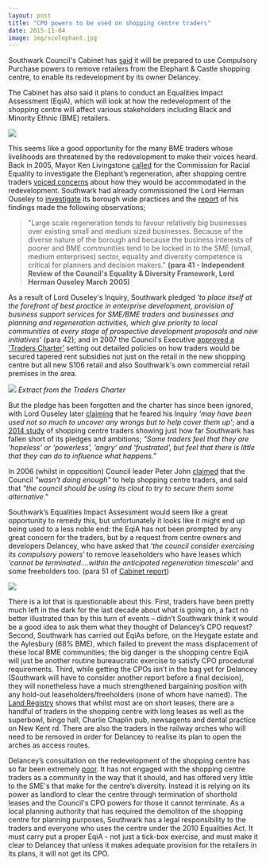 ```yaml
---
layout: post
title: "CPO powers to be used on shopping centre traders"
date: 2015-11-04
image: img/scelephant.jpg
---
```


Southwark Council's Cabinet has [said](https://moderngov.southwark.gov.uk/documents/s57189/Report%20Elephant%20and%20castle.pdf) it will be prepared to use Compulsory Purchase powers to remove retailers from the Elephant & Castle shopping centre, to enable its redevelopment by its owner Delancey.

The Cabinet has also said it plans to conduct an Equalities Impact Assessment (EqiA), which will look at how the redevelopment of the shopping centre will affect various stakeholders including Black and Minority Ethnic (BME) retailers.  

![](https://heygatewashome.org/img/bbc_ouseley.png)

This seems like a good opportunity for the many BME traders whose livelihoods are threatened by the redevelopment to make their voices heard. Back in 2005, Mayor Ken Livingstone [called](https://www.theguardian.com/society/2005/dec/15/regeneration.communities) for the Commission for Racial Equality to investigate the Elephant’s regeneration, after shopping centre traders [voiced concerns](https://www.london-se1.co.uk/news/view/1906) about how they would be accommodated in the redevelopment.  Southwark had already commissioned the Lord Herman Ouseley to [investigate](https://heygate.github.io/img/ouseley_report.pdf) its borough wide practices and the [report](https://moderngov.southwark.gov.uk/Data/Council%20Assembly/20050324/Agenda/2%20-%20Independent%20Review%20ofthe%20Council's%20Equality%20and%20Diversity%20Framework%20by%20Lord%20HermanOuseley%20-%20appendix%201.pdf) of his findings made the following observations;


>"Large scale regeneration tends to favour relatively big businesses over existing small and medium sized businesses. Because of the diverse nature of the borough and because the business interests of poorer and BME communities tend to be locked in to the SME (small, medium enterprises) sector, equality and diversity competence is critical for planners and decision makers." __(para 41 - Independent Review of the Council's Equality & Diversity Framework, Lord Herman Ouseley March 2005)__

As a result of Lord Ouseley's Inquiry, Southwark pledged _‘to place itself at the forefront of best practice in enterprise development, provision of business support services for SME/BME traders and businesses and planning and regeneration activities, which give priority to local communities at every stage of prospective development proposals and new initiatives’_ (para 42); and in 2007 the Council's Executive [approved a 'Traders Charter'](https://moderngov.southwark.gov.uk/Data/Overview%20&%20Scrutiny%20Committee/20070709/Agenda/Traders%20proposedcharter.pdf) setting out detailed policies on how traders would be secured tapered rent subsidies not just on the retail in the new shopping centre but all new S106 retail and also Southwark's own commercial retail premises in the area. 

![](https://35percent.org/img/lbstraderscharterextract.png)
*Extract from the Traders Charter*

But the pledge has been forgotten and the charter has since been ignored, with Lord Ouseley later [claiming](https://heygate.github.io/img/EveningStandard23June2005.pdf) that he feared his Inquiry _'may have been used not so much to uncover any wrongs but to help cover them up'_; and a [2014 study](https://tradingplaces-elephant.tumblr.com/) of shopping centre traders showing just how far Southwark has fallen short of its pledges and ambitions;
_"Some traders feel that they are ‘hopeless’ or ‘powerless’, ‘angry’ and ‘frustrated’, but feel that there is little that they can do to influence what happens."_

In 2006 (whilst in opposition) Council leader Peter John [claimed](https://www.london-se1.co.uk/news/view/2122) that the Council _"wasn't doing enough"_ to help shopping centre traders, and said that _"the council should be using its clout to try to secure them some alternative."_

Southwark’s Equalities Impact Assessment would seem like a great opportunity to remedy this, but unfortunately it looks like it might end up being used to a less noble end: the EqiA has not been prompted by any great concern for the traders, but by a request from centre owners and developers Delancey, who have asked that _‘the council consider exercising its compulsory powers‘_ to remove leaseholders who have leases which _‘cannot be terminated….within the anticipated regeneration timescale’_ and some freeholders too. (para 51 of [Cabinet report](https://moderngov.southwark.gov.uk/documents/s57189/Report%20Elephant%20and%20castle.pdf)) 

![](https://www.social-life.co/media/cache/7c/d8/7cd88351c83035bea1af1a55ffe6d81a.jpg)

There is a lot that is questionable about this.  First, traders have been pretty much left in the dark for the last decade about what is going on, a fact no better illustrated than by this turn of events – didn’t Southwark think it would be a good idea to ask them what they thought of Delancey’s CPO request?  Second, Southwark has carried out EqiAs before, on the Heygate estate and the Aylesbury (68% BME), which failed to prevent the mass displacement of these local BME communities; the big danger is the shopping centre EqiA will just be another routine bureaucratic exercise to satisfy CPO procedural requirements. Third, while getting the CPOs isn’t in the bag yet for Delancey (Southwark will have to consider another report before a final decision), they will nonetheless have a much strengthened bargaining position with any hold-out leaseholders/freeholders (none of whom have named).
The [Land Registry](https://crappistmartin.github.io/images/ShoppingCentre_LandRegistry.pdf) shows that whilst most are on short leases, there are a handful of traders in the shopping centre with long leases as well as the superbowl, bingo hall, Charlie Chaplin pub, newsagents and dental practice on New Kent rd. There are also the traders in the railway arches who will need to be removed in order for Delancey to realise its plan to open the arches as access routes.


Delancey’s consultation on the redevelopment of the shopping centre has so far been extremely [poor](/2015-07-12-shopping-centre-and-lcc-redevelopment-proposals/). It has not engaged with the shopping centre traders as a community in the way that it should, and has offered very little to the SME's that make for the centre’s diversity. Instead it is relying on its power as landlord to clear the centre through termination of shorthold leases and the Council's CPO powers for those it cannot terminate. As a local planning authority that has required the demoliton of the shopping centre for planning purposes, Southwark has a legal responsibility to the traders and everyone who uses the centre under the 2010 Equalities Act. It must carry put a proper EqiA - not just a tick-box exercise, and must make it clear to Delancey that unless it makes adequate provision for the retailers in its plans, it will not get its CPO.

